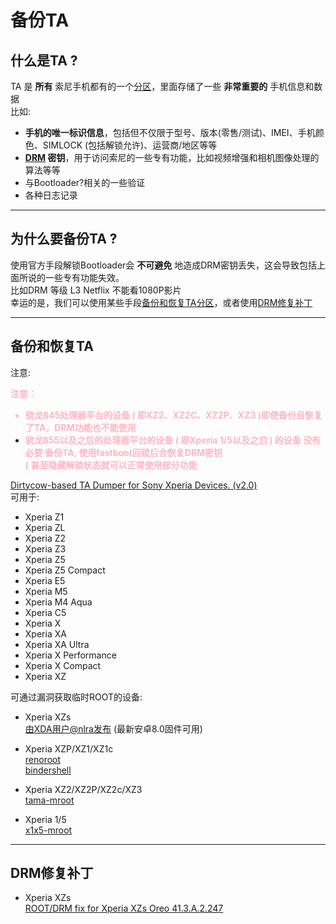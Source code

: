 # 备份TA

## 什么是TA ?

TA 是 **所有** 索尼手机都有的一个[分区](https://segmentfault.com/a/1190000021601415)，里面存储了一些 **非常重要的** 手机信息和数据  
比如:

* **手机的唯一标识信息**，包括但不仅限于型号、版本(零售/测试)、IMEI、手机颜色、SIMLOCK (包括解锁允许)、运营商/地区等等
* **[DRM](https://zh.wikipedia.org/wiki/%E6%95%B0%E5%AD%97%E7%89%88%E6%9D%83%E7%AE%A1%E7%90%86) 密钥**，用于访问索尼的一些专有功能，比如视频增强和相机图像处理的算法等等  
* 与Bootloader?相关的一些验证
* 各种日志记录

----

## 为什么要备份TA ?

使用官方手段解锁Bootloader会 **不可避免** 地造成DRM密钥丢失，这会导致包括上面所说的一些专有功能失效。  
比如DRM 等级 L3 Netflix 不能看1080P影片  
幸运的是，我们可以使用某些手段[备份和恢复TA分区](#备份和恢复ta)，或者使用[DRM修复补丁](#drm修复补丁)

----

## 备份和恢复TA

注意:


<font color=#FFB6C1 > <b> 注意：   
*  骁龙845处理器平台的设备 ( 即XZ2、XZ2C、XZ2P、XZ3 )即使备份且恢复了TA，DRM功能也不能使用  
*  骁龙855以及之后的处理器平台的设备 ( 即Xperia 1/5以及之后 ) 的设备 **没有必要** 备份TA, 使用fastboot回锁后会恢复DRM密钥  
( 甚至隐藏解锁状态就可以正常使用部分功能 </b> </font>

[Dirtycow-based TA Dumper for Sony Xperia Devices. (v2.0)](https://forum.xda-developers.com/t/universal-dirtycow-based-ta-backup-v2.3514236/)  
可用于:  

* Xperia Z1  
* Xperia ZL  
* Xperia Z2  
* Xperia Z3  
* Xperia Z5  
* Xperia Z5 Compact  
* Xperia E5  
* Xperia M5  
* Xperia M4 Aqua  
* Xperia C5  
* Xperia X  
* Xperia XA  
* Xperia XA Ultra  
* Xperia X Performance  
* Xperia X Compact  
* Xperia XZ  

可通过漏洞获取临时ROOT的设备:  

* Xperia XZs  
  [由XDA用户@nlra发布](https://forum.xda-developers.com/t/possible-way-to-backup-ta-drm-keys-maybe.4149145/post-85387751) (最新安卓8.0固件可用)

* Xperia XZP/XZ1/XZ1c  
  [renoroot](https://forum.xda-developers.com/t/xz1c-xz1-xzp-temp-root-exploit-to-backup-drm-keys-implemented.3795510/)  
  [bindershell](https://forum.xda-developers.com/t/xz1c-xz1-xzp-temp-root-exploit-via-cve-2019-2215-including-magisk-setup-locked-bl.4046641/)
* Xperia XZ2/XZ2P/XZ2c/XZ3  
  [tama-mroot](https://forum.xda-developers.com/t/xz2-xz2c-xz2p-xz3-temp-root-exploit-via-cve-2020-0041-including-magisk-setup.4099131/)
* Xperia 1/5  
  [x1x5-mroot](https://forum.xda-developers.com/t/xperia-1-5-temp-root-exploit-via-cve-2020-0041-including-magisk-setup.4146103/)

----

## DRM修复补丁

* Xperia XZs  
  [ROOT/DRM fix for Xperia XZs Oreo 41.3.A.2.247](https://forum.xda-developers.com/t/root-drm-fix-for-xperia-xzs-oreo-41-3-a-2-247.3726911/)